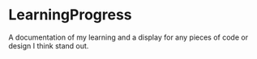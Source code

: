 # LearningProgress
A documentation of my learning and a display for any pieces of code or design I think stand out.
